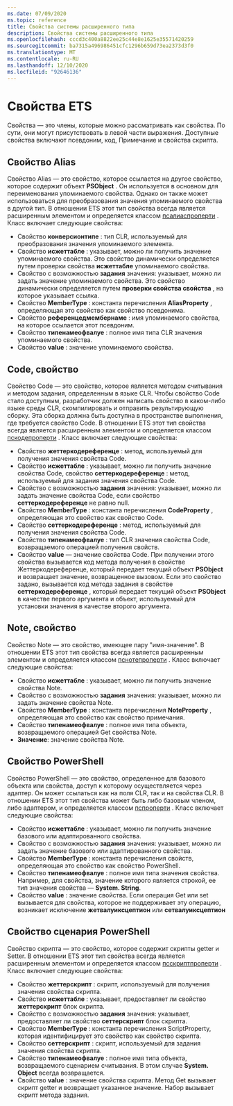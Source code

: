 ```yaml
---
ms.date: 07/09/2020
ms.topic: reference
title: Свойства системы расширенного типа
description: Свойства системы расширенного типа
ms.openlocfilehash: cccd3c400a8822ee25c44e8e1625e35571420259
ms.sourcegitcommit: ba7315a496986451cfc1296b659d73ea2373d3f0
ms.translationtype: MT
ms.contentlocale: ru-RU
ms.lasthandoff: 12/10/2020
ms.locfileid: "92646136"
---
```

# <a name="ets-properties"></a>Свойства ETS

Свойства — это члены, которые можно рассматривать как свойства. По сути, они могут присутствовать в левой части выражения. Доступные свойства включают псевдоним, код, Примечание и свойства скрипта.

## <a name="alias-property"></a>Свойство Alias

Свойство Alias — это свойство, которое ссылается на другое свойство, которое содержит объект **PSObject** . Он используется в основном для переименования упоминаемого свойства. Однако он также может использоваться для преобразования значения упоминаемого свойства в другой тип. В отношении ETS этот тип свойства всегда является расширенным элементом и определяется классом [псалиаспроперти](/dotnet/api/system.management.automation.psaliasproperty) . Класс включает следующие свойства:

- Свойство **конверсионтипе** : тип CLR, используемый для преобразования значения упоминаемого элемента.
- Свойство **исжеттабле** : указывает, можно ли получить значение упоминаемого свойства.
  Это свойство динамически определяется путем проверки свойства **исжеттабле** упоминаемого свойства.
- Свойство с возможностью **задания** значения: указывает, можно ли задать значение упоминаемого свойства. Это свойство динамически определяется путем **проверки свойства свойства** , на которое указывает ссылка.
- Свойство **MemberType** : константа перечисления **AliasProperty** , определяющая это свойство как свойство псевдонима.
- Свойство **референцедмембернаме** : имя упоминаемого свойства, на которое ссылается этот псевдоним.
- Свойство **типенамеофвалуе** : полное имя типа CLR значения упоминаемого свойства.
- Свойство **value** : значение упоминаемого свойства.

## <a name="code-property"></a>Code, свойство

Свойство Code — это свойство, которое является методом считывания и методом задания, определенным в языке CLR. Чтобы свойство Code стало доступным, разработчик должен написать свойство в каком-либо языке среды CLR, скомпилировать и отправить результирующую сборку. Эта сборка должна быть доступна в пространстве выполнения, где требуется свойство Code. В отношении ETS этот тип свойства всегда является расширенным элементом и определяется классом [пскодепроперти](/dotnet/api/system.management.automation.pscodeproperty) . Класс включает следующие свойства:

- Свойство **жеттеркодереференце** : метод, используемый для получения значения свойства Code.
- Свойство **исжеттабле** : указывает, можно ли получить значение свойства Code, свойство **сеттеркодереференце** : метод, используемый для задания значения свойства Code.
- Свойство с возможностью **задания** значения: указывает, можно ли задать значение свойства Code, если свойство **сеттеркодереференце** не равно null.
- Свойство **MemberType** : константа перечисления **CodeProperty** , определяющая это свойство как свойство Code.
- Свойство **сеттеркодереференце** : метод, используемый для получения значения свойства Code.
- Свойство **типенамеофвалуе** : тип CLR значения свойства Code, возвращаемого операцией получения свойств.
- Свойство **value** — значение свойства Code. При получении этого свойства вызывается код метода получения в свойстве Жеттеркодереференце, который передает текущий объект **PSObject** и возвращает значение, возвращенное вызовом. Если это свойство задано, вызывается код метода задания в свойстве **сеттеркодереференце** , который передает текущий объект **PSObject** в качестве первого аргумента и объект, используемый для установки значения в качестве второго аргумента.

## <a name="note-property"></a>Note, свойство

Свойство Note — это свойство, имеющее пару "имя-значение". В отношении ETS этот тип свойства всегда является расширенным элементом и определяется классом [пснотепроперти](/dotnet/api/system.management.automation.psnoteproperty) . Класс включает следующие свойства:

- Свойство **исжеттабле** : указывает, можно ли получить значение свойства Note.
- Свойство с возможностью **задания** значения: указывает, можно ли задать значение свойства Note.
- Свойство **MemberType** : константа перечисления **NoteProperty** , определяющая это свойство как свойство примечания.
- Свойство **типенамеофвалуе** : полное имя типа объекта, возвращаемого операцией Get свойства Note.
- **Значение**: значение свойства Note.

## <a name="powershell-property"></a>Свойство PowerShell

Свойство PowerShell — это свойство, определенное для базового объекта или свойства, доступ к которому осуществляется через адаптер. Он может ссылаться как на поля CLR, так и на свойства CLR. В отношении ETS этот тип свойства может быть либо базовым членом, либо адаптером, и определяется классом [пспроперти](/dotnet/api/system.management.automation.psproperty) . Класс включает следующие свойства:

- Свойство **исжеттабле** : указывает, можно ли получить значение базового или адаптированного свойства.
- Свойство с возможностью **задания** значения: указывает, можно ли задать значение базового или адаптированного свойства.
- Свойство **MemberType** : константа перечисления свойств, определяющая это свойство как свойство PowerShell.
- Свойство **типенамеофвалуе** : полное имя типа значения свойства. Например, для свойства, значение которого является строкой, ее тип значения свойства — **System. String**.
- Свойство **value** : значение свойства. Если операция Get или set вызывается для свойства, которое не поддерживает эту операцию, возникает исключение **жетвалуиксцептион** или **сетвалуиксцептион**

## <a name="powershell-script-property"></a>Свойство сценария PowerShell

Свойство скрипта — это свойство, которое содержит скрипты getter и Setter. В отношении ETS этот тип свойства всегда является расширенным элементом и определяется классом [псскриптпроперти](/dotnet/api/system.management.automation.psscriptproperty) . Класс включает следующие свойства:

- Свойство **жеттерскрипт** : скрипт, используемый для получения значения свойства скрипта.
- Свойство **исжеттабле** : указывает, предоставляет ли свойство **жеттерскрипт** блок скрипта.
- Свойство с возможностью **задания** значения: указывает, предоставляет ли свойство **сеттерскрипт** блок скрипта.
- Свойство **MemberType** : константа перечисления ScriptProperty, которая идентифицирует это свойство как свойство скрипта.
- Свойство **сеттерскрипт** : скрипт, используемый для задания значения свойства скрипта.
- Свойство **типенамеофвалуе** : полное имя типа объекта, возвращаемого сценарием считывания. В этом случае **System. Object** всегда возвращается.
- Свойство **value** : значение свойства скрипта. Метод Get вызывает скрипт getter и возвращает указанное значение. Набор вызывает скрипт метода задания.
